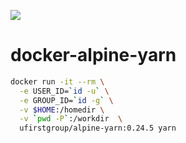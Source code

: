 [![](https://images.microbadger.com/badges/image/ufirstgroup/alpine-yarn.svg)](https://microbadger.com/images/ufirstgroup/alpine-yarn "Get your own image badge on microbadger.com")

# docker-alpine-yarn

```bash
docker run -it --rm \
  -e USER_ID=`id -u` \
  -e GROUP_ID=`id -g` \
  -v $HOME:/homedir \
  -v `pwd -P`:/workdir  \
  ufirstgroup/alpine-yarn:0.24.5 yarn
```

